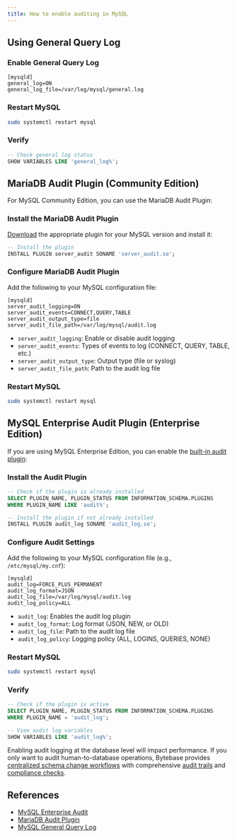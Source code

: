 ```yaml
---
title: How to enable auditing in MySQL
---
```


## Using General Query Log

### Enable General Query Log

```plain
[mysqld]
general_log=ON
general_log_file=/var/log/mysql/general.log
```

### Restart MySQL

```bash
sudo systemctl restart mysql
```

### Verify

```sql
-- Check general log status
SHOW VARIABLES LIKE 'general_log%';
```

## MariaDB Audit Plugin (Community Edition)

For MySQL Community Edition, you can use the MariaDB Audit Plugin:

### Install the MariaDB Audit Plugin

[Download](https://mariadb.com/kb/en/mariadb-audit-plugin/) the appropriate plugin for your MySQL version and install it:

```sql
-- Install the plugin
INSTALL PLUGIN server_audit SONAME 'server_audit.so';
```

### Configure MariaDB Audit Plugin

Add the following to your MySQL configuration file:

```plain
[mysqld]
server_audit_logging=ON
server_audit_events=CONNECT,QUERY,TABLE
server_audit_output_type=file
server_audit_file_path=/var/log/mysql/audit.log
```

- `server_audit_logging`: Enable or disable audit logging
- `server_audit_events`: Types of events to log (CONNECT, QUERY, TABLE, etc.)
- `server_audit_output_type`: Output type (file or syslog)
- `server_audit_file_path`: Path to the audit log file

### Restart MySQL

```bash
sudo systemctl restart mysql
```

## MySQL Enterprise Audit Plugin (Enterprise Edition)

If you are using MySQL Enterprise Edition, you can enable the [built-in audit plugin](https://dev.mysql.com/doc/refman/8.4/en/audit-log.html):

### Install the Audit Plugin

```sql
-- Check if the plugin is already installed
SELECT PLUGIN_NAME, PLUGIN_STATUS FROM INFORMATION_SCHEMA.PLUGINS
WHERE PLUGIN_NAME LIKE 'audit%';

-- Install the plugin if not already installed
INSTALL PLUGIN audit_log SONAME 'audit_log.so';
```

### Configure Audit Settings

Add the following to your MySQL configuration file (e.g., `/etc/mysql/my.cnf`):

```plain
[mysqld]
audit_log=FORCE_PLUS_PERMANENT
audit_log_format=JSON
audit_log_file=/var/log/mysql/audit.log
audit_log_policy=ALL
```

- `audit_log`: Enables the audit log plugin
- `audit_log_format`: Log format (JSON, NEW, or OLD)
- `audit_log_file`: Path to the audit log file
- `audit_log_policy`: Logging policy (ALL, LOGINS, QUERIES, NONE)

### Restart MySQL

```bash
sudo systemctl restart mysql
```

### Verify

```sql
-- Check if the plugin is active
SELECT PLUGIN_NAME, PLUGIN_STATUS FROM INFORMATION_SCHEMA.PLUGINS
WHERE PLUGIN_NAME = 'audit_log';

-- View audit log variables
SHOW VARIABLES LIKE 'audit_log%';
```

<HintBlock type="info">

Enabling audit logging at the database level will impact performance. If you only want to audit human-to-database operations, Bytebase provides [centralized schema change workflows](/docs/change-database/change-workflow/) with comprehensive [audit trails](/docs/security/audit-logging/) and [compliance checks](/docs/sql-review/review-policy/).

</HintBlock>

## References

- [MySQL Enterprise Audit](https://dev.mysql.com/doc/refman/8.0/en/audit-log.html)
- [MariaDB Audit Plugin](https://mariadb.com/kb/en/mariadb-audit-plugin/)
- [MySQL General Query Log](https://dev.mysql.com/doc/refman/8.0/en/query-log.html)

